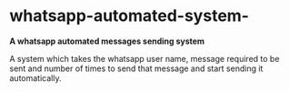 # whatsapp-automated-system-
**A whatsapp automated messages sending system**


A system which takes the whatsapp user name, message required to be sent and number of times to send that message and start sending it automatically.

